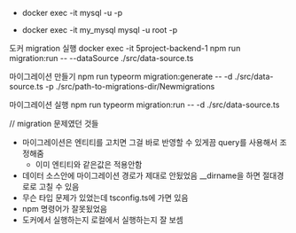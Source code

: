 - docker exec -it <mysql-container-name> mysql -u <username> -p

- docker exec -it my_mysql mysql -u root -p

도커 migration 실행 
docker exec -it 5project-backend-1 npm run migration:run -- --dataSource ./src/data-source.ts  

마이그레이션 만들기 
npm run typeorm migration:generate -- -d ./src/data-source.ts -p ./src/path-to-migrations-dir/Newmigrations

마이그레이션 실행 
npm run typeorm migration:run -- -d ./src/data-source.ts

// migration 문제였던 것들
- 마이그레이션은 엔티티를 고치면 그걸 바로 반영할 수 있게끔 query를 사용해서 조정해줌
  - 이미 엔티티와 같은값은 적용안함  
- 데이터 소스안에 마이그레이션 경로가 제대로 안됬었음 __dirname을 하면 절대경로로 고칠 수 있음 
- 무슨 타입 문제가 있었는데 tsconfig.ts에 가면 있음 
- npm 명령어가 잘못됬었음 
- 도커에서 실행하는지 로컬에서 실행하는지 잘 보셈